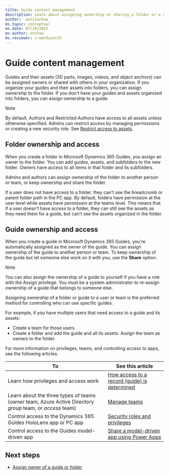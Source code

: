 ```yaml
---
title: Guide content management
description: Learn about assigning ownership or sharing a folder or a guide in Microsoft Dynamics 365 Guides.
author:  annitachow
ms.topic: conceptual
ms.date: 07/19/2023
ms.author: anchow
ms.reviewer: v-wendysmith
---
```


# Guide content management

Guides and their assets (3D parts, images, videos, and object anchors) can be assigned owners or shared with others in your organization. If you organize your guides and their assets into folders, you can assign ownership to the folder. If you don't have your guides and assets organized into folders, you can assign ownership to a guide.

> [!NOTE]
> By default, Authors and Restricted Authors have access to all assets unless otherwise specified. Admins can restrict access by managing permissions or creating a new security role. See [Restrict access to assets](admin-restrict-access-assets.md).

## Folder ownership and access

When you create a folder in Microsoft Dynamics 365 Guides, you assign an owner to the folder. You can add guides, assets, and subfolders to the new folder. Owners have access to all items in that folder and its subfolders.

Admins and authors can assign ownership of the folder to another person or team, or keep ownership and share the folder.

If a user does not have access to a folder, they can't see the breadcrumb or parent folder path in the PC app. By default, folders have permission at the user level while assets have permission at the teams level. This means that if a user doesn't have access to a folder, they can still see the assets as they need them for a guide, but can't see the assets organized in the folder. 

## Guide ownership and access

When you create a guide in Microsoft Dynamics 365 Guides, you're automatically assigned as the owner of the guide. You can assign ownership of the guide to another person or team. To keep ownership of the guide but let someone else work on it with you, use the **Share** option.

> [!NOTE]
> You can also assign the ownership of a guide to yourself if you have a role with the Assign privilege. You must be a system administrator to re-assign ownership of a guide that belongs to someone else.

Assigning ownership of a folder or guide to a user or team is the preferred method for controlling who can use specific guides.

For example, if you have multiple users that need access to a guide and its assets:

- Create a team for those users
- Create a folder and add the guide and all its assets. Assign the team as owners to the folder. 

For more information on privileges, teams, and controlling access to apps, see the following articles.

|To|See this article|
|---------------------------------------|-----------------------------------------------------|
|Learn how privileges and access work| [How access to a record (guide) is determined](/power-platform/admin/how-record-access-determined)|
|Learn about the three types of teams (*owner* team, Azure Active Directory *group* team, or *access* team)|[Manage teams](/power-platform/admin/manage-teams)|
|Control access to the Dynamics 365 Guides HoloLens app or PC app|[Security roles and privileges](/power-platform/admin/security-roles-privileges#team-members-privilege-inheritance)|
|Control access to the Guides model-driven app| [Share a model-driven app using Power Apps](/powerapps/maker/model-driven-apps/share-model-driven-app)|

## Next steps

- [Assign owner of a guide or folder](admin-access-assign.md)
